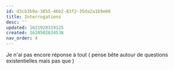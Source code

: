 ```yaml
---
id: d3cb3b9a-3855-46b2-83f2-35da2a1b9e66
title: Interrogations
desc: ''
updated: 1621928319125
created: 1620502034538
nav_order: 4
---
```


Je n'ai pas encore réponse à tout ( pense bête autour de questions existentielles mais pas que )